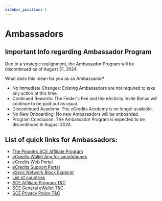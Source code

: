 ```yaml
---
sidebar_position: 1
---
```

# Ambassadors

## Important Info regarding Ambassador Program

Due to a strategic realignment, the Ambassador Program will be discontinued as of August 31, 2024.

What does this mean for you as an Ambassador?
- No Immediate Changes: Existing Ambassadors are not required to take any action at this time.
- Continued Rewards: The Finder's Fee and the eActivity Invite Bonus will continue to be paid out as usual.
- Discontinued Academy: The eCredits Academy is no longer available.
- No New Onboarding: No new Ambassadors will be onboarded.
- Program Conclusion: The Ambassador Program is expected to be discontinued in August 2024.




## List of quick links for Ambassadors:

- [The People’s SCE Affiliate Program](https://ecredits.com/en/affiliate-program/)
- [eCredits Wallet App for smartphones](https://link.ecredits.com/app/install)
- [eCredits Web Portal](https://portal.ecredits.com/)
- [eCredits Support Portal](https://support.ecredits.com/)
- [eSync Network Block Explorer](https://explorer.esync.network/)
- [List of countries](https://ecredits.com/en/countries/)
- [SCE Affiliate Program T&C](https://dl.ecredits.com/legal/affiliate-program-gtc.pdf)
- [SCE General eWallet T&C](https://dl.ecredits.com/legal/eWallet-gtc.pdf)
- [SCE Privacy Policy T&C](https://dl.ecredits.com/legal/eWallet-privacypolicy.pdf)
